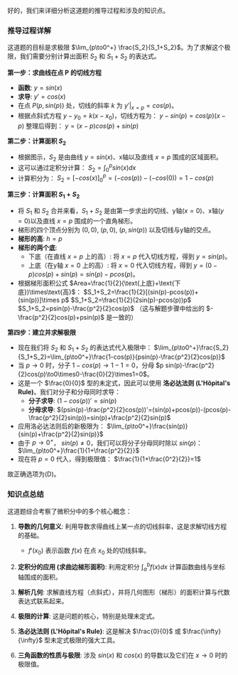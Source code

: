好的，我们来详细分析这道题的推导过程和涉及的知识点。

### 推导过程详解

这道题的目标是求极限 $\lim_{p\to0^+} \frac{S_2}{S_1+S_2}$。为了求解这个极限，我们需要分别计算出面积 $S_2$ 和 $S_1+S_2$ 的表达式。

**第一步：求曲线在点 P 的切线方程**

*   **函数**: $y=sin(x)$
*   **求导**: $y'=cos(x)$
*   在点 $P(p, sin(p))$ 处，切线的斜率 $k$ 为 $y'|_{x=p} = cos(p)$。
*   根据点斜式方程 $y-y_0=k(x-x_0)$，切线方程为：
    $y-sin(p)=cos(p)(x-p)$
    整理后得到：
    $y=(x-p)cos(p)+sin(p)$

**第二步：计算面积 $S_2$**

*   根据图示，$S_2$ 是由曲线 $y=sin(x)$、x轴以及直线 $x=p$ 围成的区域面积。
*   这可以通过定积分计算：
    $S_2=\int_{0}^{p}sin(x)dx$
*   计算积分为：
    $S_2=[-cos(x)]_{0}^{p}=(-cos(p))-(-cos(0))=1-cos(p)$

**第三步：计算面积 $S_1+S_2$**

*   将 $S_1$ 和 $S_2$ 合并来看，$S_1+S_2$ 是由第一步求出的切线、y轴($x=0$)、x轴($y=0$)以及直线 $x=p$ 围成的一个直角梯形。
*   梯形的四个顶点分别为 $(0,0)$, $(p,0)$, $(p, sin(p))$ 以及切线与y轴的交点。
*   **梯形的高**: $h=p$
*   **梯形的两个底**:
    *   下底（在直线 $x=p$ 上的高）: 将 $x=p$ 代入切线方程，得到 $y=sin(p)$。
    *   上底（在y轴 $x=0$ 上的高）: 将 $x=0$ 代入切线方程，得到 $y=(0-p)cos(p)+sin(p)=sin(p)-pcos(p)$。
*   根据梯形面积公式 $Area=\frac{1}{2}(\text{上底}+\text{下底})\times\text{高}$：
    $S_1+S_2=\frac{1}{2}[(sin(p)-pcos(p))+(sin(p))]\times p$
    $S_1+S_2=\frac{1}{2}(2sin(p)-pcos(p))p$
    $S_1+S_2=psin(p)-\frac{p^2}{2}cos(p)$
    （这与解题步骤中给出的 $-\frac{p^2}{2}cos(p)+psin(p)$ 是一致的）

**第四步：建立并求解极限**

*   现在我们将 $S_2$ 和 $S_1+S_2$ 的表达式代入极限中：
    $\lim_{p\to0^+}\frac{S_2}{S_1+S_2}=\lim_{p\to0^+}\frac{1-cos(p)}{psin(p)-\frac{p^2}{2}cos(p)}$
*   当 $p\to0$ 时，分子 $1-cos(p)\to1-1=0$，分母 $p sin(p)-\frac{p^2}{2}cos(p)\to0\times0-\frac{0}{2}\times1=0$。
*   这是一个 $\frac{0}{0}$ 型的未定式，因此可以使用 **洛必达法则 (L'Hôpital's Rule)**。我们对分子和分母同时求导：
    *   **分子求导**: $(1-cos(p))'=sin(p)$
    *   **分母求导**: $(psin(p)-\frac{p^2}{2}cos(p))'=(sin(p)+pcos(p))-(pcos(p)-\frac{p^2}{2}sin(p))=sin(p)+\frac{p^2}{2}sin(p)$
*   应用洛必达法则后的新极限为：
    $\lim_{p\to0^+}\frac{sin(p)}{sin(p)+\frac{p^2}{2}sin(p)}$
*   由于 $p\to0^+$， $sin(p)\neq0$，我们可以将分子分母同时除以 $sin(p)$：
    $\lim_{p\to0^+}\frac{1}{1+\frac{p^2}{2}}$
*   现在将 $p=0$ 代入，得到极限值：
    $\frac{1}{1+\frac{0^2}{2}}=1$

故正确选项为(D)。

### 知识点总结

这道题综合考察了微积分中的多个核心概念：

1.  **导数的几何意义**: 利用导数求得曲线上某一点的切线斜率，这是求解切线方程的基础。
    *   $f'(x_0)$ 表示函数 $f(x)$ 在点 $x_0$ 处的切线斜率。

2.  **定积分的应用 (求曲边梯形面积)**: 利用定积分 $\int_{a}^{b}f(x)dx$ 计算函数曲线与坐标轴围成的面积。

3.  **解析几何**: 求解直线方程（点斜式），并将几何图形（梯形）的面积计算与代数表达式联系起来。

4.  **极限的计算**: 这是问题的核心，特别是处理未定式。

5.  **洛必达法则 (L'Hôpital's Rule)**: 这是解决 $\frac{0}{0}$ 或 $\frac{\infty}{\infty}$ 型未定式极限的强大工具。

6.  **三角函数的性质与极限**: 涉及 $sin(x)$ 和 $cos(x)$ 的导数以及它们在 $x\to0$ 时的极限值。